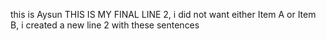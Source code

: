 this is Aysun
THIS IS MY FINAL LINE 2, i did not want either Item A or Item B, i created a new line 2 with these sentences
